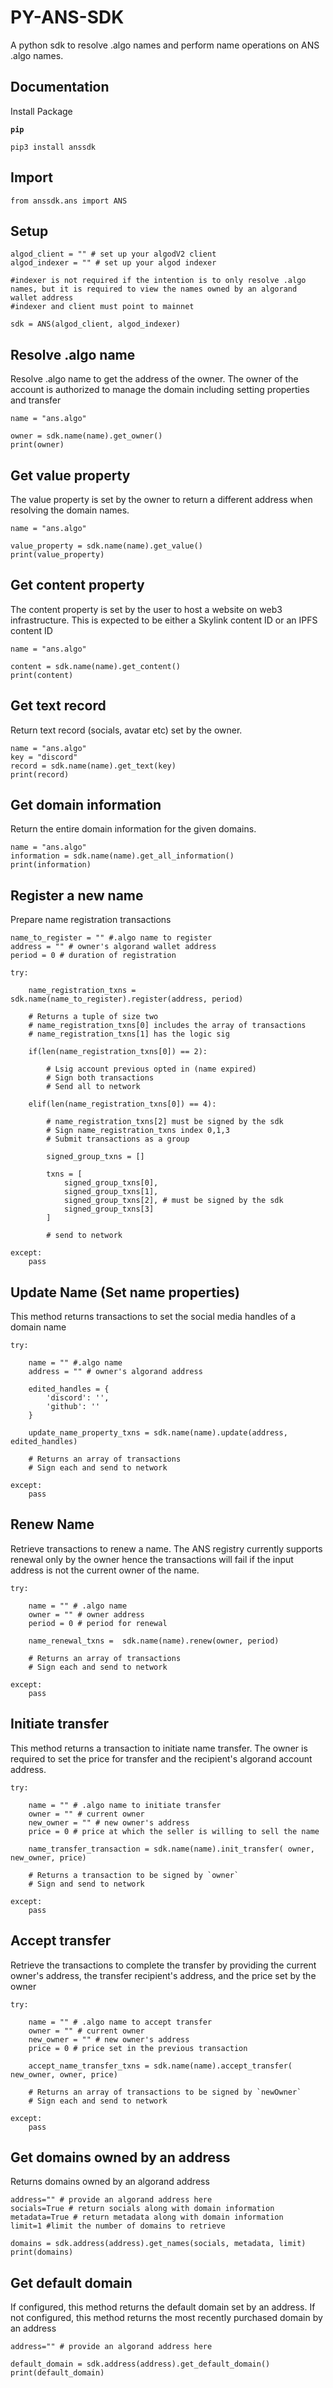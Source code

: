 # PY-ANS-SDK
A python sdk to resolve .algo names and perform name operations on ANS .algo names.

## Documentation


Install Package

**`pip`**
```
pip3 install anssdk
```

## Import
```
from anssdk.ans import ANS
```

## Setup

```
algod_client = "" # set up your algodV2 client
algod_indexer = "" # set up your algod indexer

#indexer is not required if the intention is to only resolve .algo names, but it is required to view the names owned by an algorand wallet address
#indexer and client must point to mainnet

sdk = ANS(algod_client, algod_indexer)
```


## Resolve .algo name
Resolve .algo name to get the address of the owner. The owner of the account is authorized to manage the domain including setting properties and transfer
```
name = "ans.algo"

owner = sdk.name(name).get_owner()
print(owner)
```

## Get value property
The value property is set by the owner to return a different address when resolving the domain names.
```
name = "ans.algo"

value_property = sdk.name(name).get_value()
print(value_property)
```

## Get content property
The content property is set by the user to host a website on web3 infrastructure. This is expected to be either a Skylink content ID or an IPFS content ID
```
name = "ans.algo"

content = sdk.name(name).get_content()
print(content)
```

## Get text record
Return text record (socials, avatar etc) set by the owner.
```
name = "ans.algo"
key = "discord"
record = sdk.name(name).get_text(key)
print(record)
```

## Get domain information
Return the entire domain information for the given domains.
```
name = "ans.algo"
information = sdk.name(name).get_all_information()
print(information)
```

## Register a new name


Prepare name registration transactions
```
name_to_register = "" #.algo name to register
address = "" # owner's algorand wallet address
period = 0 # duration of registration

try:

    name_registration_txns = sdk.name(name_to_register).register(address, period)

    # Returns a tuple of size two
    # name_registration_txns[0] includes the array of transactions
    # name_registration_txns[1] has the logic sig

    if(len(name_registration_txns[0]) == 2):

        # Lsig account previous opted in (name expired)
        # Sign both transactions
        # Send all to network

    elif(len(name_registration_txns[0]) == 4):

        # name_registration_txns[2] must be signed by the sdk
        # Sign name_registration_txns index 0,1,3
        # Submit transactions as a group

        signed_group_txns = []

        txns = [
            signed_group_txns[0],
            signed_group_txns[1],
            signed_group_txns[2], # must be signed by the sdk
            signed_group_txns[3]
        ]

        # send to network

except:
    pass
```

## Update Name (Set name properties)
This method returns transactions to set the social media handles of a domain name

```
try:

    name = "" #.algo name
    address = "" # owner's algorand address

    edited_handles = {
        'discord': '',
        'github': ''
    }

    update_name_property_txns = sdk.name(name).update(address, edited_handles)

    # Returns an array of transactions
    # Sign each and send to network

except:
    pass
```

## Renew Name
Retrieve transactions to renew a name. The ANS registry currently supports renewal only by the owner hence the transactions will fail if the input address is not the current owner of the name.

```
try:

    name = "" # .algo name
    owner = "" # owner address
    period = 0 # period for renewal

    name_renewal_txns =  sdk.name(name).renew(owner, period)

    # Returns an array of transactions 
    # Sign each and send to network

except:
    pass
```

## Initiate transfer
This method returns a transaction to initiate name transfer. The owner is required to set the price for transfer and the recipient's algorand account address.

```
try:
    
    name = "" # .algo name to initiate transfer
    owner = "" # current owner
    new_owner = "" # new owner's address
    price = 0 # price at which the seller is willing to sell the name

    name_transfer_transaction = sdk.name(name).init_transfer( owner, new_owner, price)

    # Returns a transaction to be signed by `owner` 
    # Sign and send to network

except:
    pass
```

## Accept transfer
Retrieve the transactions to complete the transfer by providing the current owner's address, the transfer recipient's address, and the price set by the owner
```
try:
    
    name = "" # .algo name to accept transfer
    owner = "" # current owner
    new_owner = "" # new owner's address
    price = 0 # price set in the previous transaction

    accept_name_transfer_txns = sdk.name(name).accept_transfer( new_owner, owner, price)

    # Returns an array of transactions to be signed by `newOwner`
    # Sign each and send to network

except:
    pass
```

## Get domains owned by an address
Returns domains owned by an algorand address
```
address="" # provide an algorand address here
socials=True # return socials along with domain information
metadata=True # return metadata along with domain information
limit=1 #limit the number of domains to retrieve

domains = sdk.address(address).get_names(socials, metadata, limit)
print(domains)
```

## Get default domain
If configured, this method returns the default domain set by an address. If not configured, this method returns the most recently purchased domain by an address
```
address="" # provide an algorand address here

default_domain = sdk.address(address).get_default_domain()
print(default_domain)
```




